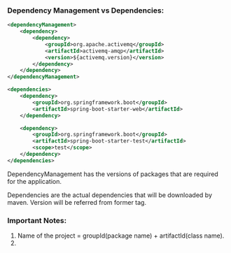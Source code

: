 ### Dependency Management vs Dependencies:

```xml
<dependencyManagement>
    <dependency>
        <dependency>
            <groupId>org.apache.activemq</groupId>
            <artifactId>activemq-amqp</artifactId>
            <version>${activemq.version}</version>
        </dependency>
    </dependency>
</dependencyManagement>

<dependencies>
    <dependency>
        <groupId>org.springframework.boot</groupId>
        <artifactId>spring-boot-starter-web</artifactId>
    </dependency>

    <dependency>
        <groupId>org.springframework.boot</groupId>
        <artifactId>spring-boot-starter-test</artifactId>
        <scope>test</scope>
	</dependency>
</dependencies>
```

DependencyManagement has the versions of packages that are required for the application.

Dependencies are the actual dependencies that will be downloaded by maven. Version will be referred from former tag. 

### Important Notes:
1. Name of the project = groupId(package name) + artifactId(class name).
2. 